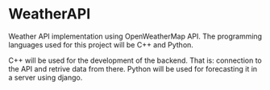 # WeatherAPI
Weather API implementation using OpenWeatherMap API. The programming languages used for this 
project will be C++ and Python.

C++ will be used for the development of the backend. That is: connection to the API and retrive 
data from there. Python will be used for forecasting it in a server using django.
